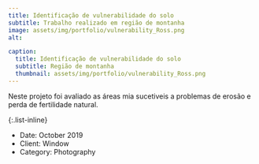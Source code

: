 ```yaml
---
title: Identificação de vulnerabilidade do solo
subtitle: Trabalho realizado em região de montanha
image: assets/img/portfolio/vulnerability_Ross.png
alt: 

caption:
  title: Identificação de vulnerabilidade do solo
  subtitle: Região de montanha
  thumbnail: assets/img/portfolio/vulnerability_Ross.png
---
```

Neste projeto foi avaliado as áreas mia sucetiveis a problemas de erosão e perda de fertilidade natural.

{:.list-inline}
- Date: October 2019
- Client: Window
- Category: Photography

